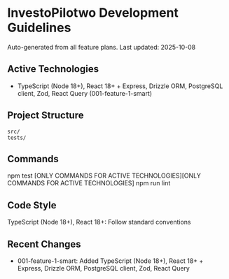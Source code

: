 # InvestoPilotwo Development Guidelines

Auto-generated from all feature plans. Last updated: 2025-10-08

## Active Technologies
- TypeScript (Node 18+), React 18+ + Express, Drizzle ORM, PostgreSQL client, Zod, React Query (001-feature-1-smart)

## Project Structure
```
src/
tests/
```

## Commands
npm test [ONLY COMMANDS FOR ACTIVE TECHNOLOGIES][ONLY COMMANDS FOR ACTIVE TECHNOLOGIES] npm run lint

## Code Style
TypeScript (Node 18+), React 18+: Follow standard conventions

## Recent Changes
- 001-feature-1-smart: Added TypeScript (Node 18+), React 18+ + Express, Drizzle ORM, PostgreSQL client, Zod, React Query

<!-- MANUAL ADDITIONS START -->
<!-- MANUAL ADDITIONS END -->